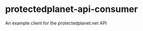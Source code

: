 protectedplanet-api-consumer
============================

An example client for the protectedplanet.net API
